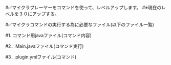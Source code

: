 #✅マイクラプレーヤーをコマンドを使って、レベルアップします。
#※現在のレベルを３０にアップする。

#✅マイクラコマンドの実行する為に必要なファイル(以下のファイル一覧)

#1. コマンド用javaファイル(コマンド内容)

#2．Main.javaファイル(コマンド実行)

#3．plugin.ymlファイル(コマンド)
